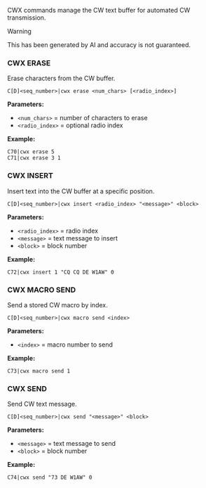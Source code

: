 CWX commands manage the CW text buffer for automated CW transmission.

> [!WARNING]
> This has been generated by AI and accuracy is not guaranteed.

### CWX ERASE

Erase characters from the CW buffer.

```
C[D]<seq_number>|cwx erase <num_chars> [<radio_index>]
```

**Parameters:**
- `<num_chars>` = number of characters to erase
- `<radio_index>` = optional radio index

**Example:**
```
C70|cwx erase 5
C71|cwx erase 3 1
```

### CWX INSERT

Insert text into the CW buffer at a specific position.

```
C[D]<seq_number>|cwx insert <radio_index> "<message>" <block>
```

**Parameters:**
- `<radio_index>` = radio index
- `<message>` = text message to insert
- `<block>` = block number

**Example:**
```
C72|cwx insert 1 "CQ CQ DE W1AW" 0
```

### CWX MACRO SEND

Send a stored CW macro by index.

```
C[D]<seq_number>|cwx macro send <index>
```

**Parameters:**
- `<index>` = macro number to send

**Example:**
```
C73|cwx macro send 1
```

### CWX SEND

Send CW text message.

```
C[D]<seq_number>|cwx send "<message>" <block>
```

**Parameters:**
- `<message>` = text message to send
- `<block>` = block number

**Example:**
```
C74|cwx send "73 DE W1AW" 0
```